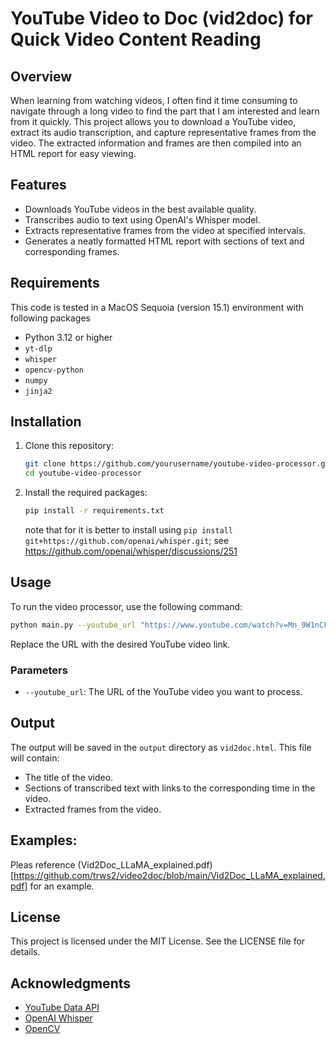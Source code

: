 # YouTube Video to Doc (vid2doc) for Quick Video Content Reading

## Overview

When learning from watching videos, I often find it time consuming to navigate through a long video to find the part that I am interested and learn from it quickly. This project allows you to download a YouTube video, extract its audio transcription, and capture representative frames from the video. The extracted information and frames are then compiled into an HTML report for easy viewing.

## Features

- Downloads YouTube videos in the best available quality.
- Transcribes audio to text using OpenAI's Whisper model.
- Extracts representative frames from the video at specified intervals.
- Generates a neatly formatted HTML report with sections of text and corresponding frames.

## Requirements

This code is tested in a MacOS Sequoia (version 15.1) environment with following packages
- Python 3.12 or higher
- `yt-dlp`
- `whisper`
- `opencv-python`
- `numpy`
- `jinja2`

## Installation

1. Clone this repository:

   ```bash
   git clone https://github.com/yourusername/youtube-video-processor.git
   cd youtube-video-processor
   ```

2. Install the required packages:

   ```bash
   pip install -r requirements.txt
   ```

   note that for it is better to install using `pip install git+https://github.com/openai/whisper.git`; see https://github.com/openai/whisper/discussions/251

## Usage

To run the video processor, use the following command:

```bash
python main.py --youtube_url "https://www.youtube.com/watch?v=Mn_9W1nCFLo"
```

Replace the URL with the desired YouTube video link.

### Parameters

- `--youtube_url`: The URL of the YouTube video you want to process.

## Output

The output will be saved in the `output` directory as `vid2doc.html`. This file will contain:

- The title of the video.
- Sections of transcribed text with links to the corresponding time in the video.
- Extracted frames from the video.

## Examples:

Pleas reference (Vid2Doc_LLaMA_explained.pdf)[https://github.com/trws2/video2doc/blob/main/Vid2Doc_LLaMA_explained.pdf] for an example.


## License

This project is licensed under the MIT License. See the LICENSE file for details.

## Acknowledgments

- [YouTube Data API](https://developers.google.com/youtube/v3)
- [OpenAI Whisper](https://github.com/openai/whisper)
- [OpenCV](https://opencv.org/)
